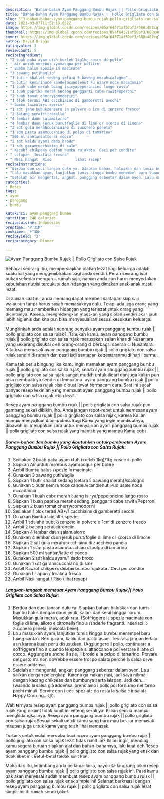 ```yaml
---
description: "Bahan-bahan Ayam Panggang Bumbu Rujak || Pollo Grigliato con Salsa Rujak yang nikmat Untuk Jualan"
title: "Bahan-bahan Ayam Panggang Bumbu Rujak || Pollo Grigliato con Salsa Rujak yang nikmat Untuk Jualan"
slug: 313-bahan-bahan-ayam-panggang-bumbu-rujak-pollo-grigliato-con-salsa-rujak-yang-nikmat-untuk-jualan
date: 2021-03-07T11:52:19.652Z
image: https://img-global.cpcdn.com/recipes/05af64571af50bf3/680x482cq70/ayam-panggang-bumbu-rujak-pollo-grigliato-con-salsa-rujak-foto-resep-utama.jpg
thumbnail: https://img-global.cpcdn.com/recipes/05af64571af50bf3/680x482cq70/ayam-panggang-bumbu-rujak-pollo-grigliato-con-salsa-rujak-foto-resep-utama.jpg
cover: https://img-global.cpcdn.com/recipes/05af64571af50bf3/680x482cq70/ayam-panggang-bumbu-rujak-pollo-grigliato-con-salsa-rujak-foto-resep-utama.jpg
author: David Briggs
ratingvalue: 3
reviewcount: 5
recipeingredient:
- "2 buah paha ayam utuh kurleb 1kg1kg cosce di pollo"
- " Air untuk merebus ayamacqua per bollire"
- " Bumbu halus spezie in macinate"
- "3 bawang putihaglio"
- "1 butir shallot sedang setara 5 bawang merahscalogno"
- "5 butir kemirinoce candelacandlenut Pu usare noce macadamia"
- "1 buah cabe merah buang isinyapeperoncino lungo rosso"
- "1 buah paprika merah sedang pengganti cabe rawitPeperoni"
- "2 buah tomat cherrypomodorini"
- "1 blok terasi AB1 cucchiaino di gamberetti secchi"
- " Bumbu lainaltri spezie"
- "1 sdt jahe bubukzenzero in polvere o 1cm di zenzero fresco"
- "2 batang seraicitronelle"
- "4 lembar daun salamalorro"
- "4 lembar daun jeruk purutfoglie di lime or scorza di limone"
- "2 sdt gula merahcucchiaino di zucchero panela"
- "1 sdm pasta asamcucchiao di polpo di tamarino"
- "500 ml santanlatte di cocco"
- "2 sdt kaldu ayam1 dado brodo"
- "1 sdt garamcucchiaino di sale"
- " Kacabf chikpeas debfan bumbu rujakbta  Ceci per condite"
- " Lalapan  Insalata fresca"
- " Nasi hangat  Riso           lihat resep"
recipeinstructions:
- "Berdoa dan cuci tangan dulu ya. Siapkan bahan, haluskan dan tumis bumbu halus dengan daun jeruk, salam dan serai hingga harum. Masukkan gula merah, aduk rata. (Soffriggere le spezie macinate con foglie di lime, alloro e citronella fino a renderle fragranti. Inserisci lo zucchero panela, mescola bene)."
- "Lalu masukkan ayam, lanjutkan tumis hingga bumbu menempel baru tuang santan. Beri garam, kaldu dan pasta asam. Tes rasa jangan terlalu asin karena kuah perlu disusutkan. (Aggiungere il pollo, continuare a soffriggere fino a quando le spezie si attaccano e poi versare il latte di cocco. Aggiungere anche il sale, il brodo e la polpo di tamarino. Provare del gusto ma non dovrebbe essere troppo salata perché la salsa deve essere addensa."
- "Setelah air mengental, angkat, panggang sebentar dalam oven. Lalu sajikan dengan pelengkap. Karena ga makan nasi, jadi saya nikmati dengan kacang chikpeas dan bumbunya serta lalapan. Jadi deh...(wuando la salsa già addensa, prendiamo i pollo poi forniamo nel forno pochi minuti. Servire con i ceci speziate da resta la salsa e insalata. Happy Cooking...😘)."
categories:
- Resep
tags:
- ayam
- panggang
- bumbu

katakunci: ayam panggang bumbu 
nutrition: 240 calories
recipecuisine: Indonesian
preptime: "PT21M"
cooktime: "PT55M"
recipeyield: "3"
recipecategory: Dinner

---
```



![Ayam Panggang Bumbu Rujak || Pollo Grigliato con Salsa Rujak](https://img-global.cpcdn.com/recipes/05af64571af50bf3/680x482cq70/ayam-panggang-bumbu-rujak-pollo-grigliato-con-salsa-rujak-foto-resep-utama.jpg)

Sebagai seorang ibu, mempersiapkan olahan lezat bagi keluarga adalah suatu hal yang menggembirakan bagi anda sendiri. Peran seorang istri bukan sekedar mengurus rumah saja, namun anda pun harus menyediakan kebutuhan nutrisi tercukupi dan hidangan yang dimakan anak-anak mesti lezat.

Di zaman  saat ini, anda memang dapat membeli santapan siap saji walaupun tanpa harus susah memasaknya dulu. Tetapi ada juga orang yang memang mau memberikan hidangan yang terlezat untuk orang yang dicintainya. Karena, menghidangkan masakan yang diolah sendiri akan jauh lebih higienis dan kita pun bisa menyesuaikan sesuai kesukaan keluarga. 



Mungkinkah anda adalah seorang penyuka ayam panggang bumbu rujak || pollo grigliato con salsa rujak?. Tahukah kamu, ayam panggang bumbu rujak || pollo grigliato con salsa rujak merupakan sajian khas di Nusantara yang sekarang disukai oleh orang-orang di berbagai daerah di Nusantara. Kita bisa memasak ayam panggang bumbu rujak || pollo grigliato con salsa rujak sendiri di rumah dan pasti jadi santapan kegemaranmu di hari liburmu.

Kamu tak perlu bingung jika kamu ingin memakan ayam panggang bumbu rujak || pollo grigliato con salsa rujak, sebab ayam panggang bumbu rujak || pollo grigliato con salsa rujak sangat mudah untuk dicari dan juga kalian pun bisa membuatnya sendiri di tempatmu. ayam panggang bumbu rujak || pollo grigliato con salsa rujak bisa dibuat lewat bermacam cara. Saat ini sudah banyak resep kekinian yang membuat ayam panggang bumbu rujak || pollo grigliato con salsa rujak lebih lezat.

Resep ayam panggang bumbu rujak || pollo grigliato con salsa rujak pun gampang sekali dibikin, lho. Anda jangan repot-repot untuk memesan ayam panggang bumbu rujak || pollo grigliato con salsa rujak, karena Kalian mampu menyajikan ditempatmu. Bagi Kamu yang ingin membuatnya, dibawah ini merupakan cara untuk menyajikan ayam panggang bumbu rujak || pollo grigliato con salsa rujak yang mantab yang mampu Kamu coba.

<!--inarticleads1-->

##### Bahan-bahan dan bumbu yang dibutuhkan untuk pembuatan Ayam Panggang Bumbu Rujak || Pollo Grigliato con Salsa Rujak:

1. Sediakan 2 buah paha ayam utuh (kurleb 1kg)/1kg cosce di pollo
1. Siapkan  Air untuk merebus ayam/acqua per bollire
1. Ambil  Bumbu halus /spezie in macinate:
1. Gunakan 3 bawang putih/aglio
1. Siapkan 1 butir shallot sedang (setara 5 bawang merah)/scalogno
1. Gunakan 5 butir kemiri/noce candela/candlenut. Può usare noce macadamia
1. Gunakan 1 buah cabe merah buang isinya/peperoncino lungo rosso
1. Siapkan 1 buah paprika merah sedang (pengganti cabe rawit)/Peperoni
1. Siapkan 2 buah tomat cherry/pomodorini
1. Sediakan 1 blok terasi AB*/1 cucchiaino di gamberetti secchi
1. Gunakan  Bumbu lain/altri spezie:
1. Ambil 1 sdt jahe bubuk/zenzero in polvere o 1cm di zenzero fresco
1. Ambil 2 batang serai/citronelle
1. Siapkan 4 lembar daun salam/alorro
1. Gunakan 4 lembar daun jeruk purut/foglie di lime or scorza di limone
1. Siapkan 2 sdt gula merah/cucchiaino di zucchero panela
1. Siapkan 1 sdm pasta asam/cucchiao di polpo di tamarino
1. Siapkan 500 ml santan/latte di cocco
1. Gunakan 2 sdt kaldu ayam/1 dado brodo
1. Gunakan 1 sdt garam/cucchiaino di sale
1. Ambil  Kacabf chikpeas debfan bumbu rujakbta / Ceci per condite
1. Gunakan  Lalapan / Insalata fresca
1. Ambil  Nasi hangat / Riso           (lihat resep)




<!--inarticleads2-->

##### Langkah-langkah membuat Ayam Panggang Bumbu Rujak || Pollo Grigliato con Salsa Rujak:

1. Berdoa dan cuci tangan dulu ya. Siapkan bahan, haluskan dan tumis bumbu halus dengan daun jeruk, salam dan serai hingga harum. Masukkan gula merah, aduk rata. (Soffriggere le spezie macinate con foglie di lime, alloro e citronella fino a renderle fragranti. Inserisci lo zucchero panela, mescola bene).
1. Lalu masukkan ayam, lanjutkan tumis hingga bumbu menempel baru tuang santan. Beri garam, kaldu dan pasta asam. Tes rasa jangan terlalu asin karena kuah perlu disusutkan. (Aggiungere il pollo, continuare a soffriggere fino a quando le spezie si attaccano e poi versare il latte di cocco. Aggiungere anche il sale, il brodo e la polpo di tamarino. Provare del gusto ma non dovrebbe essere troppo salata perché la salsa deve essere addensa.
1. Setelah air mengental, angkat, panggang sebentar dalam oven. Lalu sajikan dengan pelengkap. Karena ga makan nasi, jadi saya nikmati dengan kacang chikpeas dan bumbunya serta lalapan. Jadi deh...(wuando la salsa già addensa, prendiamo i pollo poi forniamo nel forno pochi minuti. Servire con i ceci speziate da resta la salsa e insalata. Happy Cooking...😘).




Wah ternyata resep ayam panggang bumbu rujak || pollo grigliato con salsa rujak yang nikamt tidak rumit ini enteng sekali ya! Kalian semua mampu menghidangkannya. Resep ayam panggang bumbu rujak || pollo grigliato con salsa rujak Sesuai sekali untuk kamu yang baru mau belajar memasak maupun juga untuk kamu yang telah lihai memasak.

Tertarik untuk mulai mencoba buat resep ayam panggang bumbu rujak || pollo grigliato con salsa rujak lezat tidak rumit ini? Kalau ingin, mending kamu segera buruan siapkan alat dan bahan-bahannya, lalu buat deh Resep ayam panggang bumbu rujak || pollo grigliato con salsa rujak yang enak dan tidak ribet ini. Betul-betul taidak sulit kan. 

Maka dari itu, ketimbang anda berlama-lama, hayo kita langsung bikin resep ayam panggang bumbu rujak || pollo grigliato con salsa rujak ini. Pasti kamu gak akan menyesal sudah membuat resep ayam panggang bumbu rujak || pollo grigliato con salsa rujak enak simple ini! Selamat berkreasi dengan resep ayam panggang bumbu rujak || pollo grigliato con salsa rujak lezat simple ini di rumah sendiri,oke!.

